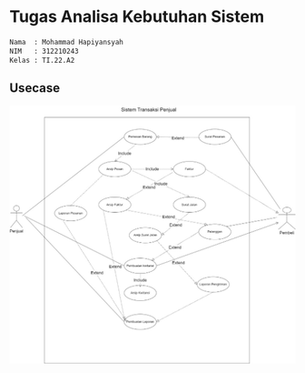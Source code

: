 # Tugas Analisa Kebutuhan Sistem

```
Nama  : Mohammad Hapiyansyah
NIM   : 312210243
Kelas : TI.22.A2
```

## Usecase

![Usecase](Usecase.jpg)
